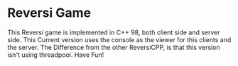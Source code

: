 # Reversi Game
This Reversi game is implemented in C++ 98, both client side and server side.
This Current version uses the console as the viewer for this clients and the server.
The Difference from the other ReversiCPP, is that this version isn't using threadpool.
Have Fun!

